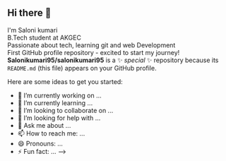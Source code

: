 ## Hi there 👋
I'm Saloni kumari
<br/>
B.Tech student at AKGEC
<br/>
Passionate about tech, learning git and web Development
<br/>
First GitHub profile repository - excited to start my journey!
**Salonikumari95/salonikumari95** is a ✨ _special_ ✨ repository because its `README.md` (this file) appears on your GitHub profile.

Here are some ideas to get you started:

- 🔭 I’m currently working on ...
- 🌱 I’m currently learning ...
- 👯 I’m looking to collaborate on ...
- 🤔 I’m looking for help with ...
- 💬 Ask me about ...
- 📫 How to reach me: ...
- 😄 Pronouns: ...
- ⚡ Fun fact: ...
-->
